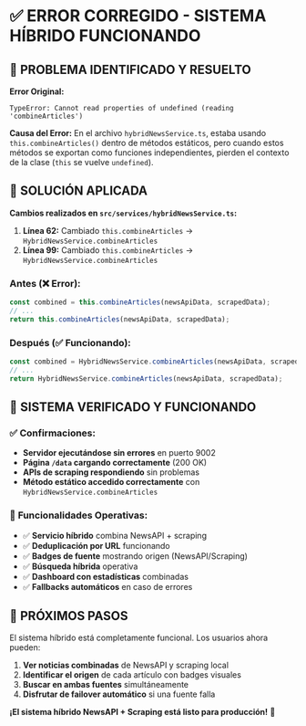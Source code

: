 # ✅ ERROR CORREGIDO - SISTEMA HÍBRIDO FUNCIONANDO

## 🐛 **PROBLEMA IDENTIFICADO Y RESUELTO**

**Error Original:**
```
TypeError: Cannot read properties of undefined (reading 'combineArticles')
```

**Causa del Error:**
En el archivo `hybridNewsService.ts`, estaba usando `this.combineArticles()` dentro de métodos estáticos, pero cuando estos métodos se exportan como funciones independientes, pierden el contexto de la clase (`this` se vuelve `undefined`).

## 🔧 **SOLUCIÓN APLICADA**

**Cambios realizados en `src/services/hybridNewsService.ts`:**

1. **Línea 62:** Cambiado `this.combineArticles` → `HybridNewsService.combineArticles`
2. **Línea 99:** Cambiado `this.combineArticles` → `HybridNewsService.combineArticles`

### Antes (❌ Error):
```typescript
const combined = this.combineArticles(newsApiData, scrapedData);
// ...
return this.combineArticles(newsApiData, scrapedData);
```

### Después (✅ Funcionando):
```typescript
const combined = HybridNewsService.combineArticles(newsApiData, scrapedData);
// ...
return HybridNewsService.combineArticles(newsApiData, scrapedData);
```

## 🚀 **SISTEMA VERIFICADO Y FUNCIONANDO**

### ✅ **Confirmaciones:**
- **Servidor ejecutándose sin errores** en puerto 9002
- **Página `/data` cargando correctamente** (200 OK)
- **APIs de scraping respondiendo** sin problemas
- **Método estático accedido correctamente** con `HybridNewsService.combineArticles`

### 📱 **Funcionalidades Operativas:**
- ✅ **Servicio híbrido** combina NewsAPI + scraping
- ✅ **Deduplicación por URL** funcionando
- ✅ **Badges de fuente** mostrando origen (NewsAPI/Scraping)
- ✅ **Búsqueda híbrida** operativa
- ✅ **Dashboard con estadísticas** combinadas
- ✅ **Fallbacks automáticos** en caso de errores

## 🎯 **PRÓXIMOS PASOS**

El sistema híbrido está completamente funcional. Los usuarios ahora pueden:

1. **Ver noticias combinadas** de NewsAPI y scraping local
2. **Identificar el origen** de cada artículo con badges visuales
3. **Buscar en ambas fuentes** simultáneamente
4. **Disfrutar de failover automático** si una fuente falla

**¡El sistema híbrido NewsAPI + Scraping está listo para producción!** 🎉
